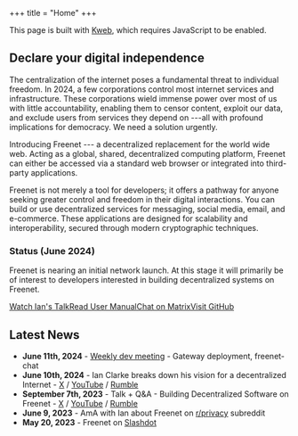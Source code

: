 +++
title = "Home"
+++

This page is built with [Kweb](https://kweb.io/), which requires
JavaScript to be enabled.

## Declare your digital independence

The centralization of the internet poses a fundamental threat to
individual freedom. In 2024, a few corporations control most internet
services and infrastructure. These corporations wield immense power over
most of us with little accountability, enabling them to censor content,
exploit our data, and exclude users from services they depend on ---all
with profound implications for democracy. We need a solution urgently.

Introducing Freenet --- a decentralized replacement for the world wide
web. Acting as a global, shared, decentralized computing platform,
Freenet can either be accessed via a standard web browser or integrated
into third-party applications.

Freenet is not merely a tool for developers; it offers a pathway for
anyone seeking greater control and freedom in their digital
interactions. You can build or use decentralized services for messaging,
social media, email, and e-commerce. These applications are designed for
scalability and interoperability, secured through modern cryptographic
techniques.

### Status (June 2024)

Freenet is nearing an initial network launch. At this stage it will
primarily be of interest to developers interested in building
decentralized systems on Freenet.

[Watch Ian's
Talk](https://youtu.be/yBtyNIqZios?si=vnFje0OQFYkni7NZ)[Read User
Manual](https://docs.freenet.org/)[Chat on
Matrix](https://matrix.to/#/#freenet-locutus:matrix.org)[Visit
GitHub](https://github.com/freenet/freenet-core)

## Latest News

-   **June 11th, 2024** - [Weekly dev
    meeting](https://freenet.org/blog/1127/weekly-dev-meeting---gateway-deployment-freenet-chat.html) -
    Gateway deployment, freenet-chat
-   **June 10th, 2024** - Ian Clarke breaks down his vision for a
    decentralized Internet -
    [X](https://x.com/FreenetOrg/status/1800261209096077710) /
    [YouTube](https://youtu.be/enTAromEeHo?si=r7PY0i4EY-9ezbkI) /
    [Rumble](https://rumble.com/v50yavb-ian-clarke-breaks-down-his-vision-for-a-decentralized-internet.html)
-   **September 7th, 2023** - Talk + Q&A - Building Decentralized
    Software on Freenet -
    [X](https://twitter.com/FreenetOrg/status/1704994853887643912) /
    [YouTube](https://youtu.be/yBtyNIqZios?si=jYYgRFylAsZklYQ0) /
    [Rumble](https://rumble.com/v3joywo-ian-clarke-explains-the-next-generation-of-freenet.html)
-   **June 9, 2023** - AmA with Ian about Freenet on
    [r/privacy](https://www.reddit.com/r/privacy/comments/14565vr/ama_ian_clarke_creator_of_freenet_2023_a_dropin/)
    subreddit
-   **May 20, 2023** - Freenet on
    [Slashdot](https://yro.slashdot.org/story/23/05/20/1947259/freenet-2023-a-drop-in-decentralized-replacement-for-the-web---and-more)

